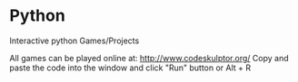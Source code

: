# Python
Interactive python Games/Projects

All games can be played online at: http://www.codeskulptor.org/
Copy and paste the code into the window and click "Run" button or Alt + R
